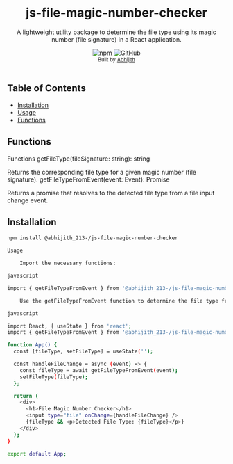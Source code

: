 

<h1 align="center">js-file-magic-number-checker</h1>

<p align="center">
  A lightweight utility package to determine the file type using its magic number (file signature) in a React application.
</p>

<div align="center">
  <a href="https://www.npmjs.com/package/@abhijith_213-/js-file-magic-number-checker">
    <img alt="npm" src="https://img.shields.io/npm/v/@abhijith_213-/js-file-magic-number-checker.svg?color=brightgreen">
  </a>
  <a href="https://github.com/abhijith-sys">
    <img alt="GitHub" src="https://github.com/abhijith-sys.svg?color=blue">
  </a>
</div>

<div align="center">
  <sub>Built by
  <a href="https://github.com/your-username">Abhijith</a></sub>
</div>

<br>

## Table of Contents

- [Installation](#installation)
- [Usage](#usage)
- [Functions](#functions)


## Functions
Functions
getFileType(fileSignature: string): string

Returns the corresponding file type for a given magic number (file signature).
getFileTypeFromEvent(event: Event): Promise<string>

Returns a promise that resolves to the detected file type from a file input change event.
## Installation

```sh
npm install @abhijith_213-/js-file-magic-number-checker

Usage

    Import the necessary functions:

javascript

import { getFileTypeFromEvent } from '@abhijith_213-/js-file-magic-number-checker';

    Use the getFileTypeFromEvent function to determine the file type from a file input change event:

javascript

import React, { useState } from 'react';
import { getFileTypeFromEvent } from '@abhijith_213-/js-file-magic-number-checker';

function App() {
  const [fileType, setFileType] = useState('');

  const handleFileChange = async (event) => {
    const fileType = await getFileTypeFromEvent(event);
    setFileType(fileType);
  };

  return (
    <div>
      <h1>File Magic Number Checker</h1>
      <input type="file" onChange={handleFileChange} />
      {fileType && <p>Detected File Type: {fileType}</p>}
    </div>
  );
}

export default App;

